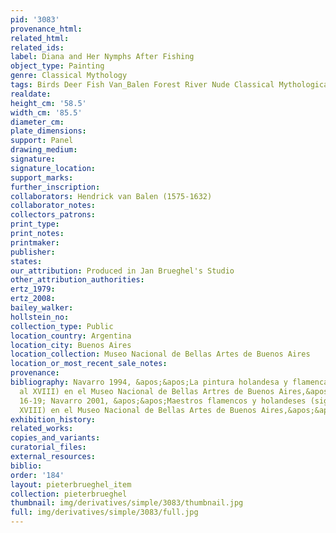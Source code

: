 ```yaml
---
pid: '3083'
provenance_html: 
related_html: 
related_ids: 
label: Diana and Her Nymphs After Fishing
object_type: Painting
genre: Classical Mythology
tags: Birds Deer Fish Van_Balen Forest River Nude Classical Mythological
realdate: 
height_cm: '58.5'
width_cm: '85.5'
diameter_cm: 
plate_dimensions: 
support: Panel
drawing_medium: 
signature: 
signature_location: 
support_marks: 
further_inscription: 
collaborators: Hendrick van Balen (1575-1632)
collaborator_notes: 
collectors_patrons: 
print_type: 
print_notes: 
printmaker: 
publisher: 
states: 
our_attribution: Produced in Jan Brueghel's Studio
other_attribution_authorities: 
ertz_1979: 
ertz_2008: 
bailey_walker: 
hollstein_no: 
collection_type: Public
location_country: Argentina
location_city: Buenos Aires
location_collection: Museo Nacional de Bellas Artes de Buenos Aires
location_or_most_recent_sale_notes: 
provenance: 
bibliography: Navarro 1994, &apos;&apos;La pintura holandesa y flamenca (siglos XVI
  al XVIII) en el Museo Nacional de Bellas Artres de Buenos Aires,&apos;&apos; p.
  16-19; Navarro 2001, &apos;&apos;Maestros flamencos y holandeses (siglos XVI al
  XVIII) en el Museo Nacional de Bellas Artes de Buenos Aires,&apos;&apos; p. 17-19
exhibition_history: 
related_works: 
copies_and_variants: 
curatorial_files: 
external_resources: 
biblio: 
order: '184'
layout: pieterbrueghel_item
collection: pieterbrueghel
thumbnail: img/derivatives/simple/3083/thumbnail.jpg
full: img/derivatives/simple/3083/full.jpg
---
```

